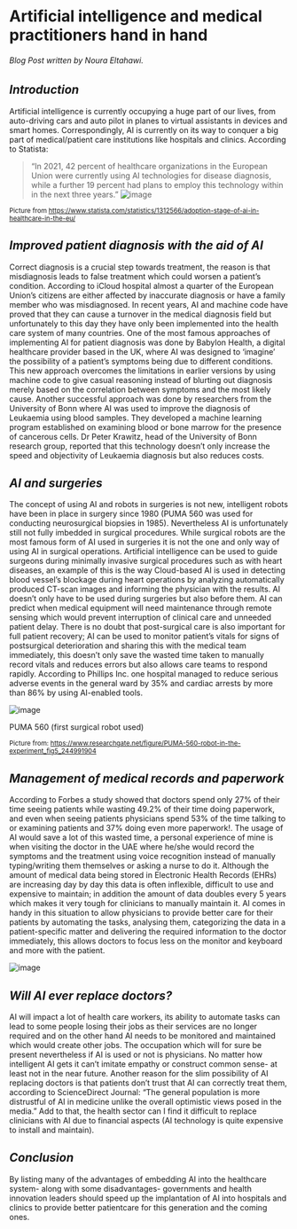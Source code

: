 # Artificial intelligence and medical practitioners hand in hand 

###### Blog Post written by Noura Eltahawi.

## *Introduction*

Artificial intelligence is currently occupying a huge part of our lives, from auto-driving cars and auto pilot in planes to virtual assistants in devices and smart homes. Correspondingly, AI is currently on its way to conquer a big part of medical/patient care institutions like hospitals and clinics. According to Statista: 
> “In 2021, 42 percent of healthcare organizations in the European Union were currently using AI technologies for disease diagnosis, while a further 19 percent had plans to employ this technology within in the next three years.”
![image](https://user-images.githubusercontent.com/119850601/216193146-39eb7d65-cb53-4526-bb42-209759842943.png) 

<sub> Picture from https://www.statista.com/statistics/1312566/adoption-stage-of-ai-in-healthcare-in-the-eu/

## *Improved patient diagnosis with the aid of AI*

Correct diagnosis is a crucial step towards treatment, the reason is that misdiagnosis leads to false treatment which could worsen a patient’s condition. According to iCloud hospital almost a quarter of the European Union’s citizens are either affected by inaccurate diagnosis or have a family member who was misdiagnosed. In recent years, AI and machine code have proved that they can cause a turnover in the medical diagnosis field but unfortunately to this day they have only been implemented into the health care system of many countries. One of the most famous approaches of implementing AI for patient diagnosis was done by Babylon Health, a digital healthcare provider based in the UK, where AI was designed to ‘imagine’ the possibility of a patient’s symptoms being due to different conditions. This new approach overcomes the limitations in earlier versions by using machine code to give casual reasoning instead of blurting out diagnosis merely based on the correlation between symptoms and the most likely cause. Another successful approach was done by researchers from the University of Bonn where AI was used to improve the diagnosis of Leukaemia using blood samples. They developed a machine learning program established on examining blood or bone marrow for the presence of cancerous cells. Dr Peter Krawitz, head of the University of Bonn research group, reported that this technology doesn’t only increase the speed and objectivity of Leukaemia diagnosis but also reduces costs. 

## *AI and surgeries*

The concept of using AI and robots in surgeries is not new, intelligent robots have been in place in surgery since 1980 (PUMA 560 was used for conducting neurosurgical biopsies in 1985). Nevertheless AI is unfortunately still not fully imbedded in surgical procedures. While surgical robots are the most famous form of AI used in surgeries it is not the one and only way of using AI in surgical operations. Artificial intelligence can be used to guide surgeons during minimally invasive surgical procedures such as with heart diseases, an example of this is the way Cloud-based AI is used in detecting blood vessel’s blockage during heart operations by analyzing automatically produced CT-scan images and informing the physician with the results. AI doesn’t only have to be used during surgeries but also before them. AI can predict when medical equipment will need maintenance through remote sensing which would prevent interruption of clinical care and unneeded patient delay. There is no doubt that post-surgical care is also important for full patient recovery; AI can be used to monitor patient’s vitals for signs of postsurgical deterioration and sharing this with the medical team immediately, this doesn’t only save the wasted time taken to manually record vitals and reduces errors but also allows care teams to respond rapidly. According to Phillips Inc. one hospital managed to reduce serious adverse events in the general ward by 35% and cardiac arrests by more than 86% by using AI-enabled tools.

![image](https://user-images.githubusercontent.com/119850601/216193480-ff5f470f-0906-4e58-a099-9921c353570b.png) 
  
  PUMA 560 (first surgical robot used)

<sub> Picture from: https://www.researchgate.net/figure/PUMA-560-robot-in-the-experiment_fig5_244991904

## *Management of medical records and paperwork* 

According to Forbes a study showed that doctors spend only 27% of their time seeing patients while wasting 49.2% of their time doing paperwork, and even when seeing patients physicians spend 53% of the time talking to or examining patients and 37% doing even more paperwork!. The usage of AI would save a lot of this wasted time, a personal experience of mine is when visiting the doctor in the UAE where he/she would record the symptoms and the treatment using voice recognition instead of manually typing/writing them themselves or asking a nurse to do it. Although the amount of medical data being stored in Electronic Health Records (EHRs) are increasing day by day this data is often inflexible, difficult to use and expensive to maintain; in addition the amount of data doubles every 5 years which makes it very tough for clinicians to manually maintain it. AI comes in handy in this situation to allow physicians to provide better care for their patients by automating the tasks, analysing them, categorizing the data in a patient-specific matter and delivering the required information to the doctor immediately, this allows doctors to focus less on the monitor and keyboard and more with the patient.

![image](https://user-images.githubusercontent.com/119850601/216193585-201aa4a3-5364-480f-a976-234904198a29.png)

## *Will AI ever replace doctors?* 

AI will impact a lot of health care workers, its ability to automate tasks can lead to some people losing their jobs as their services are no longer required and on the other hand AI needs to be monitored and maintained which would create other jobs. The occupation which will for sure be present nevertheless if AI is used or not is physicians. No matter how intelligent AI gets it can’t imitate empathy or construct common sense- at least not in the near future. Another reason for the slim possibility of AI replacing doctors is that patients don’t trust that AI can correctly treat them, according to ScienceDirect Journal: “The general population is more distrustful of AI in medicine unlike the overall optimistic views posed in the media.” Add to that, the health sector can I find it difficult to replace clinicians with AI due to financial aspects (AI technology is quite expensive to install and maintain).

## *Conclusion*

By listing many of the advantages of embedding AI into the healthcare system- along with some disadvantages- governments and health innovation leaders should speed up the implantation of AI into hospitals and clinics to provide better patientcare for this generation and the coming ones.  

